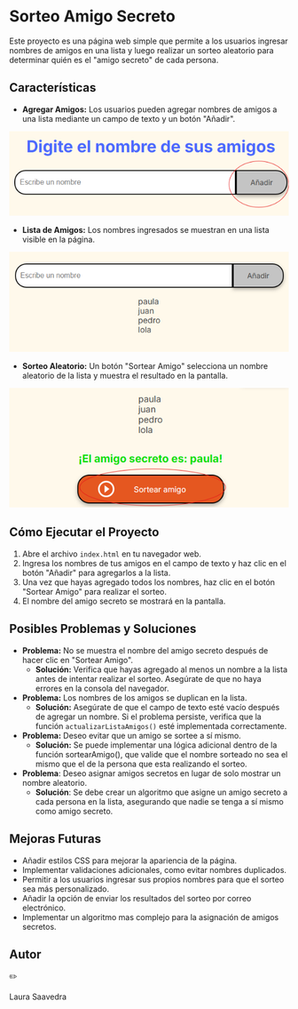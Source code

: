 # Sorteo Amigo Secreto


Este proyecto es una página web simple que permite a los usuarios ingresar nombres de amigos en una lista y luego realizar un sorteo aleatorio para determinar quién es el "amigo secreto" de cada persona.

## Características

- **Agregar Amigos:** Los usuarios pueden agregar nombres de amigos a una lista mediante un campo de texto y un botón "Añadir".

![image.png](image.png)

- **Lista de Amigos:** Los nombres ingresados se muestran en una lista visible en la página.

![image.png](image%201.png)

- **Sorteo Aleatorio:** Un botón "Sortear Amigo" selecciona un nombre aleatorio de la lista y muestra el resultado en la pantalla.

![image.png](image%202.png)

## Cómo Ejecutar el Proyecto

1. Abre el archivo `index.html` en tu navegador web.
2. Ingresa los nombres de tus amigos en el campo de texto y haz clic en el botón "Añadir" para agregarlos a la lista.
3. Una vez que hayas agregado todos los nombres, haz clic en el botón "Sortear Amigo" para realizar el sorteo.
4. El nombre del amigo secreto se mostrará en la pantalla.

## Posibles Problemas y Soluciones

- **Problema:** No se muestra el nombre del amigo secreto después de hacer clic en "Sortear Amigo".
    - **Solución:** Verifica que hayas agregado al menos un nombre a la lista antes de intentar realizar el sorteo. Asegúrate de que no haya errores en la consola del navegador.
- **Problema:** Los nombres de los amigos se duplican en la lista.
    - **Solución:** Asegúrate de que el campo de texto esté vacío después de agregar un nombre. Si el problema persiste, verifica que la función `actualizarListaAmigos()` esté implementada correctamente.
- **Problema:** Deseo evitar que un amigo se sortee a sí mismo.
    - **Solución:** Se puede implementar una lógica adicional dentro de la función sortearAmigo(), que valide que el nombre sorteado no sea el mismo que el de la persona que esta realizando el sorteo.
- **Problema**: Deseo asignar amigos secretos en lugar de solo mostrar un nombre aleatorio.
    - **Solución**: Se debe crear un algoritmo que asigne un amigo secreto a cada persona en la lista, asegurando que nadie se tenga a sí mismo como amigo secreto.

## Mejoras Futuras

- Añadir estilos CSS para mejorar la apariencia de la página.
- Implementar validaciones adicionales, como evitar nombres duplicados.
- Permitir a los usuarios ingresar sus propios nombres para que el sorteo sea más personalizado.
- Añadir la opción de enviar los resultados del sorteo por correo electrónico.
- Implementar un algoritmo mas complejo para la asignación de amigos secretos.


## Autor

<aside>
✏️

Laura Saavedra

</aside>
